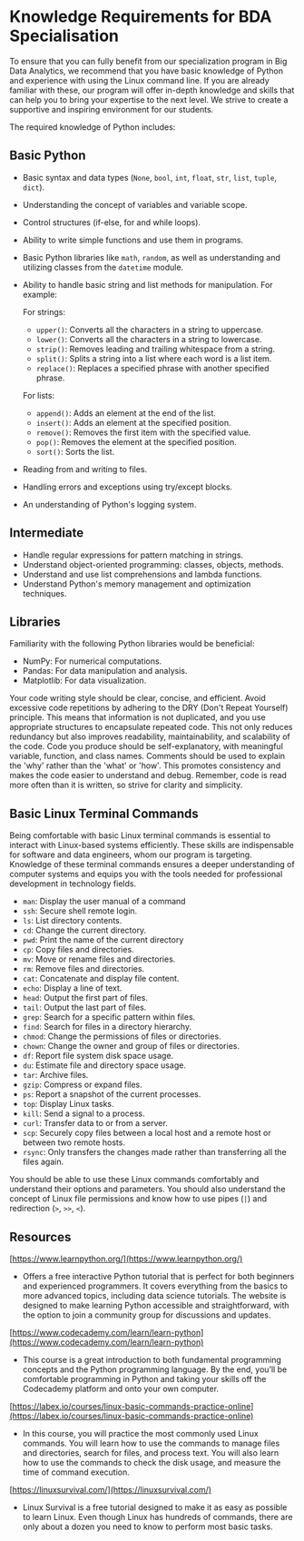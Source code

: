 # Knowledge Requirements for BDA Specialisation

To ensure that you can fully benefit from our specialization program in Big Data Analytics,
we recommend that you have basic knowledge of Python
and experience with using the Linux command line.
If you are already familiar with these, our program will offer
in-depth knowledge and skills that can help you to bring your expertise
to the next level.
We strive to create a supportive and inspiring environment
for our students.


The required knowledge of Python includes:

## Basic Python

- Basic syntax and data types (`None`, `bool`, `int`, `float`, `str`, `list`, `tuple`, `dict`).
- Understanding the concept of variables and variable scope. 
- Control structures (if-else, for and while loops).
- Ability to write simple functions  and use them in programs.
- Basic Python libraries like `math`, `random`, as well as understanding and utilizing classes from the `datetime` module.
- Ability to handle basic string and list methods for manipulation. For example:

  For strings:
    - `upper()`: Converts all the characters in a string to uppercase.
    - `lower()`: Converts all the characters in a string to lowercase.
    - `strip()`: Removes leading and trailing whitespace from a string.
    - `split()`: Splits a string into a list where each word is a list item.
    - `replace()`: Replaces a specified phrase with another specified phrase.

  For lists:
    - `append()`: Adds an element at the end of the list.
    - `insert()`: Adds an element at the specified position.
    - `remove()`: Removes the first item with the specified value.
    - `pop()`: Removes the element at the specified position.
    - `sort()`: Sorts the list.

- Reading from and writing to files.
- Handling errors and exceptions using try/except blocks. 
- An understanding of Python's logging system.


## Intermediate 

- Handle regular expressions for pattern matching in strings.
- Understand object-oriented programming: classes, objects, methods.
- Understand and use list comprehensions and lambda functions.
- Understand Python's memory management and optimization techniques.

## Libraries

Familiarity with the following Python libraries would be beneficial:

- NumPy: For numerical computations.
- Pandas: For data manipulation and analysis.
- Matplotlib: For data visualization.

Your code writing style should be clear, concise, and efficient. Avoid excessive code repetitions by adhering to the DRY (Don't Repeat Yourself) principle. This means that information is not duplicated, and you use appropriate structures to encapsulate repeated code. This not only reduces redundancy but also improves readability, maintainability, and scalability of the code. Code you produce should be self-explanatory, with meaningful variable, function, and class names. Comments should be used to explain the 'why' rather than the 'what' or 'how'.  This promotes consistency and makes the code easier to understand and debug. Remember, code is read more often than it is written, so strive for clarity and simplicity.

## Basic Linux Terminal Commands

Being comfortable with basic Linux terminal commands is essential to interact with Linux-based systems efficiently. 
These skills are indispensable for software and data engineers, whom our program is targeting. 
Knowledge of these terminal commands ensures a deeper understanding of computer systems and equips you with the tools needed for professional development in technology fields.

- `man`: Display the user manual of a command
- `ssh`: Secure shell remote login.
- `ls`: List directory contents.
- `cd`: Change the current directory.
- `pwd`: Print the name of the current directory
- `cp`: Copy files and directories.
- `mv`: Move or rename files and directories.
- `rm`: Remove files and directories.
- `cat`: Concatenate and display file content.
- `echo`: Display a line of text.
- `head`: Output the first part of files.
- `tail`: Output the last part of files.
- `grep`: Search for a specific pattern within files.
- `find`: Search for files in a directory hierarchy.
- `chmod`: Change the permissions of files or directories.
- `chown`: Change the owner and group of files or directories.
- `df`: Report file system disk space usage.
- `du`: Estimate file and directory space usage.
- `tar`: Archive files.
- `gzip`: Compress or expand files.
- `ps`: Report a snapshot of the current processes.
- `top`: Display Linux tasks.
- `kill`: Send a signal to a process.
- `curl`: Transfer data to or from a server.  
- `scp`: Securely copy files between a local host and a remote host or between two remote hosts.  
- `rsync`: Only transfers the changes made rather than transferring all the files again.

You should be able to use these Linux commands comfortably and understand their options and parameters. 
You should also understand the concept of Linux file permissions and know how to use pipes (`|`) and redirection (`>`, `>>`, `<`).

## Resources

[https://www.learnpython.org/](https://www.learnpython.org/)
- Offers a free interactive Python tutorial that is perfect for both beginners and experienced programmers.
It covers everything from the basics to more advanced topics, including data science tutorials.
The website is designed to make learning Python accessible and straightforward, with the option to join a community group for discussions and updates.

[https://www.codecademy.com/learn/learn-python](https://www.codecademy.com/learn/learn-python)
- This course is a great introduction to both fundamental programming concepts and the Python programming language.
By the end, you’ll be comfortable programming in Python and taking your skills off the Codecademy platform and onto your own computer.

[https://labex.io/courses/linux-basic-commands-practice-online](https://labex.io/courses/linux-basic-commands-practice-online)
- In this course, you will practice the most commonly used Linux commands.
You will learn how to use the commands to manage files and directories, search for files, and process text. You will also learn how to use the commands to check the disk usage, and measure the time of command execution.

[https://linuxsurvival.com/](https://linuxsurvival.com/)
- Linux Survival is a free tutorial designed to make it as easy as possible to learn Linux. Even though Linux has hundreds of commands, there are only about a dozen you need to know to perform most basic tasks.
